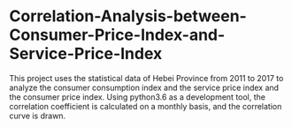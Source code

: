 # Correlation-Analysis-between-Consumer-Price-Index-and-Service-Price-Index
This project uses the statistical data of Hebei Province from 2011 to 2017 to analyze the consumer consumption index and the service price index and the consumer price index. Using python3.6 as a development tool, the correlation coefficient is calculated on a monthly basis, and the correlation curve is drawn.
